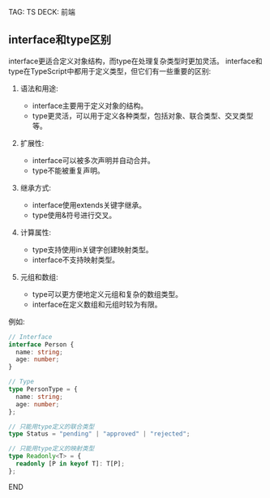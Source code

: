 TAG: TS
DECK: 前端
## interface和type区别
interface更适合定义对象结构，而type在处理复杂类型时更加灵活。
interface和type在TypeScript中都用于定义类型，但它们有一些重要的区别:

1. 语法和用途:
   - interface主要用于定义对象的结构。
   - type更灵活，可以用于定义各种类型，包括对象、联合类型、交叉类型等。

2. 扩展性:
   - interface可以被多次声明并自动合并。
   - type不能被重复声明。

3. 继承方式:
   - interface使用extends关键字继承。
   - type使用&符号进行交叉。

4. 计算属性:
   - type支持使用in关键字创建映射类型。
   - interface不支持映射类型。

5. 元组和数组:
   - type可以更方便地定义元组和复杂的数组类型。
   - interface在定义数组和元组时较为有限。

例如:
```typescript
// Interface
interface Person {
  name: string;
  age: number;
}

// Type
type PersonType = {
  name: string;
  age: number;
};

// 只能用type定义的联合类型
type Status = "pending" | "approved" | "rejected";

// 只能用type定义的映射类型
type Readonly<T> = {
  readonly [P in keyof T]: T[P];
};
```



END
<!--ID: 1728357869475-->

